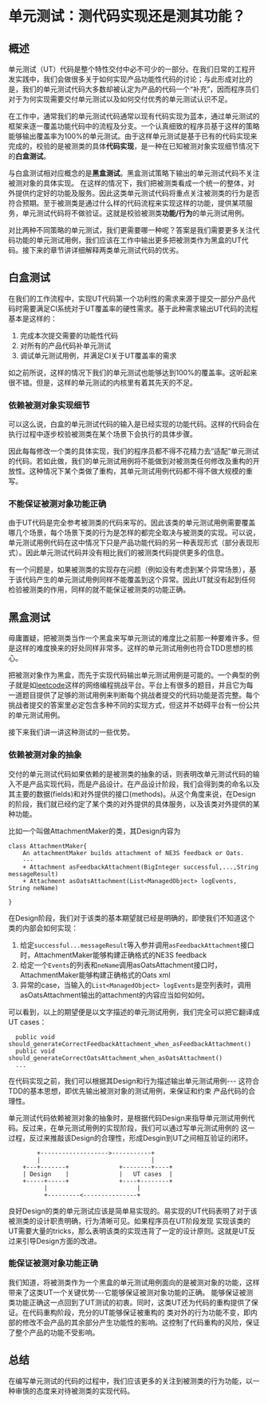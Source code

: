 # 单元测试：测代码实现还是测其功能？

## 概述
单元测试（UT）代码是整个特性交付中必不可少的一部分。在我们日常的工程开发实践中，我们会做很多关于如何实现产品功能性代码的讨论；与此形成对比的是，我们的单元测试代码大多数却被认定为产品的代码一个“补充”，因而程序员们对于为何实现需要交付单元测试以及如何交付优秀的单元测试认识不足。


在工作中，通常我们的单元测试代码通常以现有代码实现为蓝本，通过单元测试的框架来逐一覆盖功能代码中的流程及分支。一个认真细致的程序员基于这样的策略能够输出覆盖率为100%的单元测试。由于这样单元测试是基于已有的代码实现来完成的，校验的是被测类的具体**代码实现**，是一种在已知被测对象实现细节情况下的**白盒测试**。

与白盒测试相对应概念的是**黑盒测试**。黑盒测试策略下输出的单元测试代码不关注被测对象的具体实现。 在这样的情况下，我们把被测类看成一个统一的整体，对外提供约定好的功能及服务。因此这类单元测试代码将重点关注被测类的行为是否符合预期。至于被测类是通过什么样的代码流程来实现这样的功能，提供某项服务，单元测试代码将不做验证。这就是校验被测类**功能/行为**的单元测试用例。

对比两种不同策略的单元测试，我们更需要哪一种呢？答案是我们需要更多关注代码功能的单元测试用例，我们应该在工作中输出更多把被测类作为黑盒的UT代码。接下来的章节讲详细解释两类单元测试代码的优劣。

## 白盒测试

在我们的工作流程中，实现UT代码第一个功利性的需求来源于提交一部分产品代码时需要满足CI系统对于UT覆盖率的硬性需求。基于此种需求输出UT代码的流程基本是这样的：

1. 完成本次提交需要的功能性代码
2. 对所有的产品代码补单元测试
3. 调试单元测试用例，并满足CI关于UT覆盖率的需求

如之前所说，这样的情况下我们的单元测试也能够达到100%的覆盖率。这听起来很不错。但是，这样的单元测试的内核里有着其先天的不足。

### 依赖被测对象实现细节
可以这么说，白盒的单元测试代码的输入是已经实现的功能代码。这样的代码会在执行过程中逐步校验被测类在某个场景下会执行的具体步骤。

因此每每修改一个类的具体实现，我们的程序员都不得不花精力去“适配”单元测试的代码。若如此做，我们的单元测试用例将不能做到对被测类任何修改及重构的开放性。这种情况下某个类做了重构，其单元测试用例代码都不得不做大规模的重写。

### 不能保证被测对象功能正确
由于UT代码是完全参考被测类的代码来写的。因此该类的单元测试用例需要覆盖哪几个场景，每个场景下类的行为是怎样的都完全取决与被测类的实现。可以说，单元测试用例代码在这中情况下只是产品功能代码的另一种表现形式（部分表现形式）。因此单元测试代码并没有相比我们的被测类代码提供更多的信息。

有一个问题是，如果被测类的实现存在问题（例如没有考虑到某个异常场景），基于该代码产生的单元测试用例同样不能覆盖到这个异常。因此UT就没有起到任何检验被测类的作用，同样的就不能保证被测类的功能正确。

## 黑盒测试
毋庸置疑，把被测类当作一个黑盒来写单元测试的难度比之前那一种要难许多。但是这样的难度换来的好处同样非常多。这样的单元测试用例也符合TDD思想的核心。

把被测对象作为黑盒，而先于实现代码输出单元测试用例是可能的。一个典型的例子就是如[leetcode](https://leetcode.com)这样的网络编程挑战平台。平台上有很多的题目，并且它为每一道题目提供了足够的测试用例来判断每个挑战者提交的代码功能是否完整。每个挑战者提交的答案里必定包含多种不同的实现方式，但这并不妨碍平台有一份公共的单元测试用例。

接下来我们讲一讲这种测试的一些优势。
### 依赖被测对象的抽象
交付的单元测试代码如果依赖的是被测类的抽象的话，则表明改单元测试代码的输入不是产品实现代码，而是产品设计。在产品设计阶段，我们会得到类的命名以及其主要的数据(fields)和对外提供的接口(methods)。从这个角度来说，在Design的阶段，我们就已经约定了某个类的对外提供的具体服务，以及该类对外提供的某种功能。

比如一个叫做AttachmentMaker的类，其Design内容为
```
class AttachmentMaker{
    An attachmentMaker builds attachment of NE3S feedback or Oats.
    ---
    + Attachment asFeedbackAttachment(BigInteger successful,...,String messageResult)
    + Attachment asOatsAttachment(List<ManagedObject> logEvents, String neName)

}
```
在Design阶段，我们对于该类的基本期望就已经是明确的，即使我们不知道这个类的内部会如何实现：
1. 给定`successful...messageResult`等入参并调用`asFeedbackAttachment`接口时，AttachmentMaker能够构建正确格式的NE3S feedback
2. 给定一个`Events`的列表和`neName`调用asOatsAttachment接口时，AttachmentMaker能够构建正确格式的Oats xml
3. 异常的case，当输入的`List<ManagedObject> logEvents`是空列表时，调用asOatsAttachment输出的attachment的内容应当如何如何。

可以看到，以上的期望便是以文字描述的单元测试用例，我们完全可以把它翻译成UT cases：
```
  public void should_generateCorrectFeedbackAttachment_when_asFeedbackAttachment()
  public void should_generateCorrectOatsAttachment_when_asOatsAttachment()
  ...
```
在代码实现之前，我们可以根据其Design和行为描述输出单元测试用例--- 这符合TDD的基本思想，即优先输出被测对象的测试用例，来保证和约束
产品代码的合理性。

单元测试代码依赖被测对象的抽象时，是根据代码Design来指导单元测试用例代码。反过来，在单元测试用例的实现阶段，我们可以通过写单元测试用例的
这一过程，反过来推敲该Design的合理性，形成Desgin到UT之间相互验证的闭环。
```
        +------------------->-----------+
        |                               |
    +---+-------+              +--------+----+
    | Design    |              |   UT cases  |
    +-----+-----+              +----+--------+
          |                         |
          +---------<---------------+
```
良好Design的类的单元测试应该是简单易实现的。易实现的UT代码表明了对于该被测类的设计职责明确，行为清晰可见。如果程序员在UT阶段发现
实现该类的UT需要大量的tricks，那么表明该类的实现违背了一定的设计原则。这就是UT反过来引导Design方面的改进。

### 能保证被测对象功能正确
我们知道，将被测类作为一个黑盒的单元测试用例面向的是被测对象的功能，这样带来了这类UT一个关键优势---它能够保证被测对象功能的正确。
能够保证被测类功能正确这一点回到了UT测试的初衷。同时，这类UT还为代码的重构提供了保证。在代码重构阶段，充分的UT能够保证被重构的
类对外的行为功能不变，即内部的修改不会产品的其余部分产生功能性的影响。这控制了代码重构的风险，保证了整个产品的功能不受影响。

## 总结

在编写单元测试的代码的过程中，我们应该更多的关注到被测类的行为功能，以一种审慎的态度来对待被测类的实现代码。
